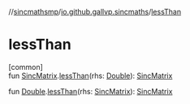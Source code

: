 //[sincmathsmp](../../index.md)/[io.github.gallvp.sincmaths](index.md)/[lessThan](less-than.md)

# lessThan

[common]\
fun [SincMatrix](-sinc-matrix/index.md).[lessThan](less-than.md)(rhs: [Double](https://kotlinlang.org/api/latest/jvm/stdlib/kotlin/-double/index.html)): [SincMatrix](-sinc-matrix/index.md)

fun [Double](https://kotlinlang.org/api/latest/jvm/stdlib/kotlin/-double/index.html).[lessThan](less-than.md)(rhs: [SincMatrix](-sinc-matrix/index.md)): [SincMatrix](-sinc-matrix/index.md)
